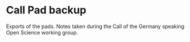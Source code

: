 # Call Pad backup

Exports of the pads. Notes taken during the Call of the Germany
speaking Open Science working group.
